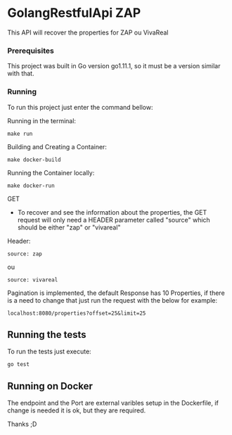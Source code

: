 # GolangRestfulApi ZAP

This API will recover the properties for ZAP ou VivaReal

### Prerequisites

This project was built in Go version go1.11.1, so it must be a version similar with that.

### Running

To run this project just enter the command bellow:

Running in the terminal:
```
make run
```

Building and Creating a Container:
```
make docker-build
```

Running the Container locally:
```
make docker-run
```



GET
- To recover and see the information about the properties, the GET request will only need a HEADER parameter called "source" which should be either "zap" or "vivareal"

Header:
```
source: zap
```
ou
```
source: vivareal
```

Pagination is implemented, the default Response has 10 Properties, if there is a need to change that just run the request with the below for example:
```
localhost:8080/properties?offset=25&limit=25
```

## Running the tests

To run the tests just execute:

```
go test
```


## Running on Docker

The endpoint and the Port are external varibles setup in the Dockerfile, if change is needed it is ok, but they are required.

Thanks ;D